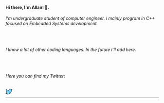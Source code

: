 #### Hi there, I'm Allan! 👋.
###### I'm undergraduate student of computer engineer. I mainly program in C++ focused on Embedded Systems development.

<br />

###### I know a lot of other coding languages. In the future I'll add here.

<br />

###### Here you can find my Twitter:

<a href="https://twitter.com/leftabn">
  <img align="left" alt="Allan Bispo | Twitter" width="22px" src="Icons/027-twitter.svg" />
</a>

<br />

*************
